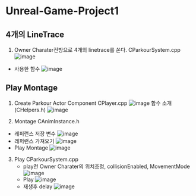 # Unreal-Game-Project1

## 4개의 LineTrace
1. Owner Charater전방으로 4개의 linetrace를 쏜다.
   CParkourSystem.cpp
    ![image](https://github.com/HanYooTae/Unreal-Game-Project1/assets/123162344/21015234-55ca-4ea8-a970-decb153edfed)
  - 사용한 함수 
    ![image](https://github.com/HanYooTae/Unreal-Game-Project1/assets/123162344/5837157a-7c62-4502-a2e2-9527bb49c80e)

## Play Montage
1. Create Parkour Actor Component
   CPlayer.cpp
    ![image](https://github.com/HanYooTae/Unreal-Game-Project1/assets/123162344/2c8aae0c-a4a4-4390-b456-a65e308a2cdc)
    함수 소개(CHelpers.h)
    ![image](https://github.com/HanYooTae/Unreal-Game-Project1/assets/123162344/1320502b-7e1e-49bb-8313-da16d385f2f0)

2. Montage
   CAnimInstance.h
  - 레퍼런스 저장 변수
    ![image](https://github.com/HanYooTae/Unreal-Game-Project1/assets/123162344/ccc55a32-4e7d-4269-80e5-578421576993)
  - 레퍼런스 가져오기
    ![image](https://github.com/HanYooTae/Unreal-Game-Project1/assets/123162344/e80bbc79-bec5-45ec-ac34-a3c2266eac22)
  - Play Montage
    ![image](https://github.com/HanYooTae/Unreal-Game-Project1/assets/123162344/d434a9d7-e5b3-46bf-af2c-dc61425599ec)

3. Play
   CParkourSystem.cpp
   - play전 Owner Charater의 위치조정, collisionEnabled, MovementMode 
     ![image](https://github.com/HanYooTae/Unreal-Game-Project1/assets/123162344/253c3d98-2f10-4975-afc8-9f640fe927f5)
   - Play
     ![image](https://github.com/HanYooTae/Unreal-Game-Project1/assets/123162344/839c46a0-b0e5-4738-8800-655ff37b2144)
   - 재생후 delay
     ![image](https://github.com/HanYooTae/Unreal-Game-Project1/assets/123162344/6b392a52-b619-4a42-81b8-953022637e78)
